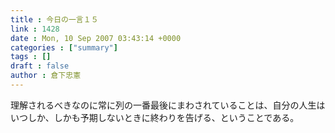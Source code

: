 ```yaml
---
title : 今日の一言１５
link : 1428
date : Mon, 10 Sep 2007 03:43:14 +0000
categories : ["summary"]
tags : []
draft : false
author : 倉下忠憲
---
```


理解されるべきなのに常に列の一番最後にまわされていることは、自分の人生はいつしか、しかも予期しないときに終わりを告げる、ということである。<br><br>
